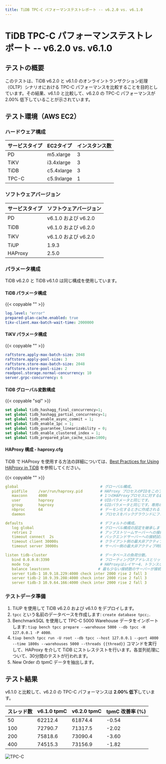 ```yaml
---
title: TiDB TPC-C パフォーマンステストレポート -- v6.2.0 vs. v6.1.0
---
```


# TiDB TPC-C パフォーマンステストレポート -- v6.2.0 vs. v6.1.0

## テストの概要

このテストは、TiDB v6.2.0 と v6.1.0 のオンライントランザクション処理（OLTP）シナリオにおける TPC-C パフォーマンスを比較することを目的としています。その結果、v6.1.0 と比較して、v6.2.0 の TPC-C パフォーマンスが 2.00% 低下していることが示されています。

## テスト環境（AWS EC2）

### ハードウェア構成

| サービスタイプ | EC2タイプ  | インスタンス数 |
|:----------|:----------|:----------|
| PD        | m5.xlarge |     3     |
| TiKV      | i3.4xlarge|     3     |
| TiDB      | c5.4xlarge|     3     |
| TPC-C  | c5.9xlarge|     1     |

### ソフトウェアバージョン

| サービスタイプ | ソフトウェアバージョン  |
| :----------- | :---------------- |
| PD           | v6.1.0 および v6.2.0 |
| TiDB         | v6.1.0 および v6.2.0 |
| TiKV         | v6.1.0 および v6.2.0 |
| TiUP         | 1.9.3             |
| HAProxy      | 2.5.0             |

### パラメータ構成

TiDB v6.2.0 と TiDB v6.1.0 は同じ構成を使用しています。

#### TiDB パラメータ構成

{{< copyable "" >}}

```yaml
log.level: "error"
prepared-plan-cache.enabled: true
tikv-client.max-batch-wait-time: 2000000
```

#### TiKV パラメータ構成

{{< copyable "" >}}

```yaml
raftstore.apply-max-batch-size: 2048
raftstore.apply-pool-size: 3
raftstore.store-max-batch-size: 2048
raftstore.store-pool-size: 2
readpool.storage.normal-concurrency: 10
server.grpc-concurrency: 6
```

#### TiDB グローバル変数構成

{{< copyable "sql" >}}

```sql
set global tidb_hashagg_final_concurrency=1;
set global tidb_hashagg_partial_concurrency=1;
set global tidb_enable_async_commit = 1;
set global tidb_enable_1pc = 1;
set global tidb_guarantee_linearizability = 0;
set global tidb_enable_clustered_index = 1;
set global tidb_prepared_plan_cache_size=1000;
```

#### HAProxy 構成 - haproxy.cfg

TiDB で HAProxy を使用する方法の詳細については、[Best Practices for Using HAProxy in TiDB](/best-practices/haproxy-best-practices.md) を参照してください。

{{< copyable "" >}}

```yaml
global                                     # グローバル構成。
   pidfile     /var/run/haproxy.pid        # HAProxy プロセスのPIDをこのファイルに書き込みます。
   maxconn     4000                        # 1つのHAProxyプロセスに対する最大同時接続数。
   user        haproxy                     # UIDパラメータと同じです。
   group       haproxy                     # GIDパラメータと同じです。専用のユーザーグループが推奨されています。
   nbproc      64                          # デーモン化するときに作成されるプロセスの数。複数のプロセスを起動してリクエストを転送する場合は、HAProxyがプロセスをブロックしないように十分な値にする必要があります。
   daemon                                  # プロセスをバックグラウンドにフォークさせます。コマンドラインの"-D"引数と同等です。コマンドラインの"-db"引数によって無効にすることができます。

defaults                                   # デフォルトの構成。
   log global                              # グローバル構成の設定を継承します。
   retries 2                               # アップストリームサーバーへの接続をリトライする最大回数。接続試行回数がこの値を超えると、バックエンドサーバーは使用不可と見なされます。
   timeout connect  2s                     # バックエンドサーバーへの接続試行が成功するまでの最大待機時間。サーバーがHAProxyと同じLANにある場合は、より短い時間に設定する必要があります。
   timeout client 30000s                   # クライアント側の最大非アクティブ時間。
   timeout server 30000s                   # サーバー側の最大非アクティブ時間。

listen tidb-cluster                        # データベースの負荷分散。
   bind 0.0.0.0:3390                       # フローティングIPアドレスとリッスンポート。
   mode tcp                                # HAProxyはレイヤー4、トランスポートレイヤーを使用します。
   balance leastconn                      # 最も少ない接続数のサーバーが接続を受け取ります。長時間のセッションが期待される場合、"leastconn" が推奨されます。HTTPなどの短いセッションを使用するプロトコルではなく、ダイナミックなアルゴリズムが採用され、例えば起動が遅い場合などにサーバーの重みが動的に調整される可能性があります。
   server tidb-1 10.9.18.229:4000 check inter 2000 rise 2 fall 3       # 2000ミリ秒ごとにポート4000を検出します。成功を2回検出した場合、サーバーは利用可能と見なされます。3回失敗した場合、サーバーは使用不可と見なされます。
   server tidb-2 10.9.39.208:4000 check inter 2000 rise 2 fall 3
   server tidb-3 10.9.64.166:4000 check inter 2000 rise 2 fall 3
```

### テストデータ準備

1. TiUP を使用して TiDB v6.2.0 および v6.1.0 をデプロイします。
2. `tpcc` という名前のデータベースを作成します: `create database tpcc;`.
3. BenchmarkSQL を使用して TPC-C 5000 Warehouse データをインポートします: `tiup bench tpcc prepare --warehouse 5000 --db tpcc -H 127.0.0.1 -P 4000`.
4. `tiup bench tpcc run -U root --db tpcc --host 127.0.0.1 --port 4000 --time 1800s --warehouses 5000 --threads {{thread}}` コマンドを実行して、HAProxy を介して TiDB にストレステストを行います。各並列処理について、30分間のテストが行われます。
5. New Order の tpmC データを抽出します。

## テスト結果

v6.1.0 と比較して、v6.2.0 の TPC-C パフォーマンスは **2.00% 低下**しています。

| スレッド数 | v6.1.0 tpmC | v6.2.0 tpmC | tpmC 改善率 (%) |
| :------ | :---------- | :---------- | :------------ |
| 50      | 62212.4     | 61874.4     | -0.54         |
| 100     | 72790.7     | 71317.5     | -2.02         |
| 200     | 75818.6     | 73090.4     | -3.60         |
| 400     | 74515.3     | 73156.9     | -1.82         |

![TPC-C](/media/tpcc_v610_vs_v620.png)